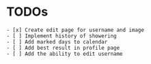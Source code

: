 # TODOs

    - [x] Create edit page for username and image
    - [ ] Implement history of showering
    - [ ] Add marked days to calendar
    - [ ] Add best result in profile page
    - [ ] Add the ability to edit username
